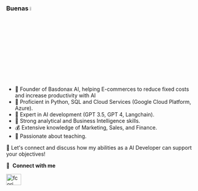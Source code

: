 ### Buenas <a href="https://www.gautamkrishnar.com/"><img src="https://media.giphy.com/media/hvRJCLFzcasrR4ia7z/giphy.gif" width="5%"></a> 
* 🤖 Founder of Basdonax AI, helping E-commerces to reduce fixed costs and increase productivity with AI
* 🐍 Proficient in Python, SQL and Cloud Services (Google Cloud Platform, Azure).
* 🧠 Expert in AI development (GPT 3.5, GPT 4, Langchain).
* 🎢 Strong analytical and Business Intelligence skills.
* 💰 Extensive knowledge of Marketing, Sales, and Finance.
* 📙 Passionate about teaching.

🤝 Let's connect and discuss how my abilities as a AI Developer can support your objectives!

   🔗 &nbsp;**Connect with me** <p align="left"> <a href="https://www.linkedin.com/in/facundo-mart%C3%ADn-corengia-5263b7242/" target="blank"><img align="center" src="https://raw.githubusercontent.com/rahuldkjain/github-profile-readme-generator/master/src/images/icons/Social/linked-in-alt.svg" alt="fcori" height="30" width="40" /></a> <img>
